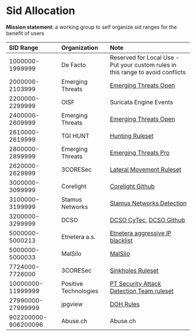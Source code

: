 # Sid Allocation

**Mission statement**: a working group to self organize sid ranges for the benefit of users


|      SID Range      | Organization          | Note                                                                                                 |
| :------------------ | :-------------------- | :--------------------------------------------------------------------------------------------------- |
| 1000000-1999999     | De Facto              | Reserved for Local Use - Put your custom rules in this range to avoid conflicts                      |
| 2000000-2103999     | Emerging Threats      | [Emerging Threats Open](https://doc.emergingthreats.net/bin/view/Main/SidAllocation)                 |
| 2200000-2299999     | OISF                  | Suricata Engine Events                                                                               |
| 2400000-2609999     | Emerging Threats      | [Emerging Threats Open](https://doc.emergingthreats.net/bin/view/Main/SidAllocation)                 |
| 2610000-2619999     | TGI HUNT              | [Hunting Ruleset](https://github.com/travisbgreen/hunting-rules)                                     |
| 2800000-2899999     | Emerging Threats      | [Emerging Threats Pro](https://doc.emergingthreats.net/bin/view/Main/SidAllocation)                  |
| 2620000-2629999     | 3CORESec              | [Lateral Movement Ruleset](https://dtection.io/ruleset)                                              |
| 3000000-3099999     | Corelight             | [Corelight Github](https://github.com/corelight/)                                                    |
| 3100000-3199999     | Stamus Networks       | [Stamus Networks Detection](https://stamus-networks.com)                                             |
| 3200000-3299999     | DCSO                  | [DCSO CyTec](https://medium.com/@DCSO_CyTec), [DCSO Github](https://github.com/DCSO/suricata-rules)  |
| 5000000-5000213     | Etnetera a.s.         | [Etnetera aggressive IP blacklist](https://security.etnetera.cz/feeds/etn_aggressive.rules)          |
| 5000000-5000033     | MalSilo               | [MalSilo](https://malsilo.gitlab.io/feeds/)                                                          |
| 7724000-7726000     | 3CORESec              | [Sinkholes Ruleset](https://dtection.io/ruleset)                                                     |
| 10000000-11999999   | Positive Technologies | [PT Security Attack Detection Team ruleset](https://github.com/ptresearch/AttackDetection#sid-range) |
| 27990000-27999999   | jpgview               | [DOH Rules](https://raw.githubusercontent.com/jpgpi250/piholemanual/master/DOH/DOH.rules)            |
| 902200000-906200096 | Abuse.ch              | Abuse.ch                                                                                             |


